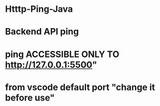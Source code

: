 # Htttp-Ping-Java
# Backend API ping

# ping ACCESSIBLE ONLY TO http://127.0.0.1:5500" 
# from vscode default port "change it before use"
#
#
#
